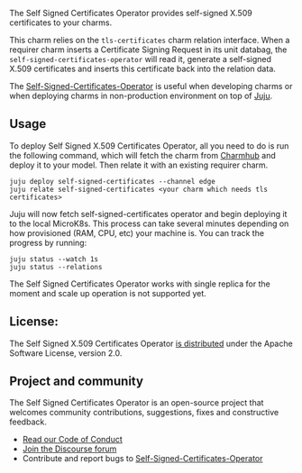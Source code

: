 The Self Signed Certificates Operator provides self-signed X.509 certificates to your charms.

This charm relies on the `tls-certificates` charm relation interface. When a requirer charm inserts a Certificate Signing Request in its unit databag, the `self-signed-certificates-operator` will read it, generate a self-signed X.509 certificates and
inserts this certificate back into the relation data.

The [Self-Signed-Certificates-Operator](https://github.com/canonical/self-signed-certificates-operator) is useful when developing charms or when deploying charms in non-production environment on top of [Juju](https://juju.is/).

## Usage

To deploy Self Signed X.509 Certificates Operator, all you need to do is run the following command, which will fetch the charm from [Charmhub](https://charmhub.io/self-signed-certificates?channel=edge) and deploy it to your model. Then relate it with an existing requirer charm.
```shell
juju deploy self-signed-certificates --channel edge
juju relate self-signed-certificates <your charm which needs tls certificates>
```

Juju will now fetch self-signed-certificates operator and begin deploying it to the local MicroK8s. This process can take several minutes depending on how provisioned (RAM, CPU, etc) your machine is. You can track the progress by running:
```shell
juju status --watch 1s
juju status --relations
```

The Self Signed Certificates Operator works with single replica for the moment and scale up operation is not supported yet.

## License:
The Self Signed X.509 Certificates Operator [is distributed](https://github.com/canonical/self-signed-certificates-operator/blob/main/LICENSE) under the Apache Software License, version 2.0.

## Project and community
The Self Signed Certificates Operator is an open-source project that welcomes community contributions, suggestions, fixes and constructive feedback.
- [Read our Code of Conduct](https://ubuntu.com/community/code-of-conduct)
- [Join the Discourse forum](https://discourse.charmhub.io/tag/self-signed-certificates)
- Contribute and report bugs to [Self-Signed-Certificates-Operator](https://github.com/canonical/self-signed-certificates-operator)
